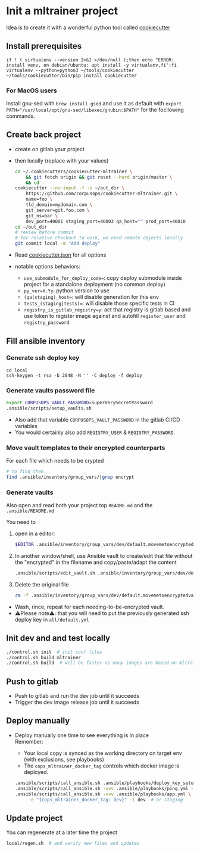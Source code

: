 # Init a mltrainer project

Idea is to create it with a wonderful python tool called
[cookiecutter](https://github.com/audreyr/cookiecutter)

##  Install prerequisites
```
if ! ( virtualenv --version 2>&1 >/dev/null );then echo "ERROR: install venv, on debian/ubuntu: apt install -y virtualenv,fi";fi
virtualenv --python=python3 ~/tools/cookiecutter
~/tools/cookiecutter/bin/pip install cookiecutter
```

### For MacOS users

Install gnu-sed with `brew install gsed` and use it as default with `export PATH="/usr/local/opt/gnu-sed/libexec/gnubin:$PATH"` for the focllowing commands.


## Create back project

- create on gitlab your project
- then locally (replace with your values)

    ```sh
    cd ~/.cookiecutters/cookiecutter-mltrainer \
        && git fetch origin && git reset --hard origin/master \
        && cd -
    cookiecutter --no-input -f -o ~/out_dir \
        https://github.com/corpusops/cookiecutter-mltrainer.git \
        name=foo \
        tld_domain=mydomain.com \
        git_server=git.foo.com \
        git_ns=bar \
        dev_port=40001 staging_port=40003 qa_host="" prod_port=40010
    cd ~/out_dir
    # review before commit
    # for relative checkout to work, we need remote objects locally
    git commit local -m "Add deploy"
    ```

- Read [cookiecutter.json](./cookiecutter.json) for all options
-  notable options behaviors:
    - ``use_submodule_for_deploy_code=``: copy deploy submodule inside
      project for a standalone deployment (no common deploy)
    - ``py_ver=X.Yy``: python version to use
    - ``(qa|staging)_host=``: will disable generation for this env
    - ``tests_(staging|tests)=``: will disable those specific tests in CI
    - ``registry_is_gitlab_registry=y``: act that registry is gitlab based
      and use token to register image against and
      autofill ``register_user`` and ``registry_password``.


## Fill ansible inventory

### Generate ssh deploy key
```ssh
cd local
ssh-keygen -t rsa -b 2048 -N '' -C deploy -f deploy
```

### Generate vaults password file
```sh
export CORPUSOPS_VAULT_PASSWORD=SuperVerySecretPassword
.ansible/scripts/setup_vaults.sh
```

- Also add that variable ``CORPUSOPS_VAULT_PASSWORD`` in the gitlab CI/CD variables
- You would certainly also add ``REGISTRY_USER`` & ``REGISTRY_PASSWORD``.

### Move vault templates to their encrypted counterparts
For each file which needs to be crypted
```sh
# to find them
find .ansible/inventory/group_vars/|grep encrypt
```

### Generate vaults
Also open and read both your project top ``README.md`` and the ``.ansible/README.md``

You need to
1. open in a editor:

    ```sh
    $EDITOR .ansible/inventory/group_vars/dev/default.movemetoencryptedvault.yml
    ```
2. In another window/shell, use Ansible vault to create/edit that file without the "encrypted" in the filename and
copy/paste/adapt the content

    ```sh
    .ansible/scripts/edit_vault.sh .ansible/inventory/group_vars/dev/default.yml
    ```
3. Delete the original file

    ```sh
    rm -f .ansible/inventory/group_vars/dev/default.movemetoencryptedvault.yml
    ```

- Wash, rince, repeat for each needing-to-be-encrypted vault.
- ⚠️Please note⚠️: that you will need to put the previously generated ssh deploy key in ``all/default.yml``

## Init dev and and test locally
```sh
./control.sh init  # init conf files
./control.sh build mltrainer
./control.sh build  # will be faster as many images are based on mltrainer
```

## Push to gitlab
- Push to gitlab and run the dev job until it succeeds
- Trigger the dev image release job until it succeeds


## Deploy manually
- Deploy manually one time to see everything is in place<br/>
  Remember:
    - Your local copy is synced as the working directory on target env (with exclusions, see playbooks)
    - The ``cops_mltrainer_docker_tag`` controls which docker image is deployed.

    ```sh
    .ansible/scripts/call_ansible.sh .ansible/playbooks/deploy_key_setup.yml
    .ansible/scripts/call_ansible.sh -vvv .ansible/playbooks/ping.yml -l dev  # or staging
    .ansible/scripts/call_ansible.sh -vvv .ansible/playbooks/app.yml \
         -e "{cops_mltrainer_docker_tag: dev}" -l dev  # or staging
    ```

## Update project
You can regenerate at a later time the project
```sh
local/regen.sh  # and verify new files and updates
```

